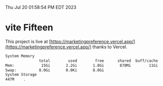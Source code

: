 Thu Jul 20 01:58:54 PM EDT 2023

# vite Fifteen


This project is live at [https://marketingpreference.vercel.app/](https://marketingpreference.vercel.app/) thanks to Vercel.

```bash
System Memory
               total        used        free      shared  buff/cache   available
Mem:            15Gi       2.2Gi       1.8Gi       870Mi        11Gi        11Gi
Swap:          8.0Gi       0.0Ki       8.0Gi
System Storage
447M	.
